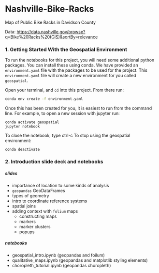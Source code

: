 # Nashville-Bike-Racks
Map of Public Bike Racks in Davidson County

Data: https://data.nashville.gov/browse?q=Bike%20Racks%20(GIS)&sortBy=relevance

### 1. Getting Started With the Geospatial Environment
To run the notebooks for this project, you will need some additional python packages. 
You can install these using conda. 
We have provided an `environment.yaml` file with the packages to be used for the project.
This `environment.yaml` file will create a new environment for you called `geospatial`.

Open your terminal, and `cd` into this project. 
From there run: 
```bash
conda env create -f environment.yaml
```

Once this has been created for you, it is easiest to run from the command line.
For example, to open a new session with jupyter run: 
```
conda activate geospatial
jupyter notebook
```
To close the notebook, type ctrl-c
To stop using the geospatial environment:
```
conda deactivate
```


### 2. Introduction slide deck and notebooks  
##### slides 
 - importance of location to some kinds of analysis
 - `geopandas` GeoDataFrames
 - types of geometry
 - intro to coordinate reference systems
 - spatial joins
 - adding context with `folium` maps
    - constructing maps
    - markers
    - marker clusters
    - popups
##### notebooks
- geospatial_intro.ipynb (geopandas and foilum)
- qualitative_maps.ipynb (geopandas and matplotlib styling elements)
- choropleth_tutorial.ipynb (geopandas choropleth)
